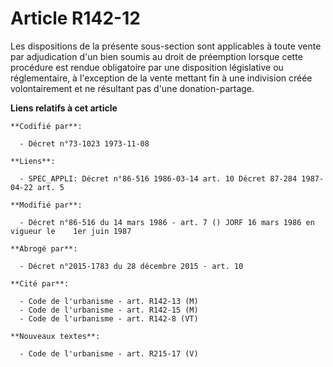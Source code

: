 # Article R142-12

Les dispositions de la présente sous-section sont applicables à toute vente par adjudication d'un bien soumis au droit de
préemption lorsque cette procédure est rendue obligatoire par une disposition législative ou réglementaire, à l'exception de
la vente mettant fin à une indivision créée volontairement et ne résultant pas d'une donation-partage.

**Liens relatifs à cet article**

	**Codifié par**:

	  - Décret n°73-1023 1973-11-08

	**Liens**:

	  - SPEC_APPLI: Décret n°86-516 1986-03-14 art. 10 Décret 87-284 1987-04-22 art. 5

	**Modifié par**:

	  - Décret n°86-516 du 14 mars 1986 - art. 7 () JORF 16 mars 1986 en vigueur le    1er juin 1987

	**Abrogé par**:

	  - Décret n°2015-1783 du 28 décembre 2015 - art. 10

	**Cité par**:

	  - Code de l'urbanisme - art. R142-13 (M)
	  - Code de l'urbanisme - art. R142-15 (M)
	  - Code de l'urbanisme - art. R142-8 (VT)

	**Nouveaux textes**:

	  - Code de l'urbanisme - art. R215-17 (V)
